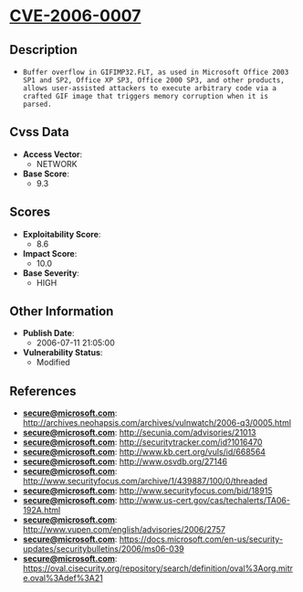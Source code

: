 
# [CVE-2006-0007](http://archives.neohapsis.com/archives/vulnwatch/2006-q3/0005.html)

## Description

- `Buffer overflow in GIFIMP32.FLT, as used in Microsoft Office 2003 SP1 and SP2, Office XP SP3, Office 2000 SP3, and other products, allows user-assisted attackers to execute arbitrary code via a crafted GIF image that triggers memory corruption when it is parsed.`

## Cvss Data

- **Access Vector**:
  - NETWORK
- **Base Score**:
  - 9.3

## Scores

- **Exploitability Score**:
  - 8.6
- **Impact Score**:
  - 10.0
- **Base Severity**:
  - HIGH

## Other Information

- **Publish Date**:
  - 2006-07-11 21:05:00
- **Vulnerability Status**:
  - Modified

## References

- **secure@microsoft.com**: http://archives.neohapsis.com/archives/vulnwatch/2006-q3/0005.html
- **secure@microsoft.com**: http://secunia.com/advisories/21013
- **secure@microsoft.com**: http://securitytracker.com/id?1016470
- **secure@microsoft.com**: http://www.kb.cert.org/vuls/id/668564
- **secure@microsoft.com**: http://www.osvdb.org/27146
- **secure@microsoft.com**: http://www.securityfocus.com/archive/1/439887/100/0/threaded
- **secure@microsoft.com**: http://www.securityfocus.com/bid/18915
- **secure@microsoft.com**: http://www.us-cert.gov/cas/techalerts/TA06-192A.html
- **secure@microsoft.com**: http://www.vupen.com/english/advisories/2006/2757
- **secure@microsoft.com**: https://docs.microsoft.com/en-us/security-updates/securitybulletins/2006/ms06-039
- **secure@microsoft.com**: https://oval.cisecurity.org/repository/search/definition/oval%3Aorg.mitre.oval%3Adef%3A21
